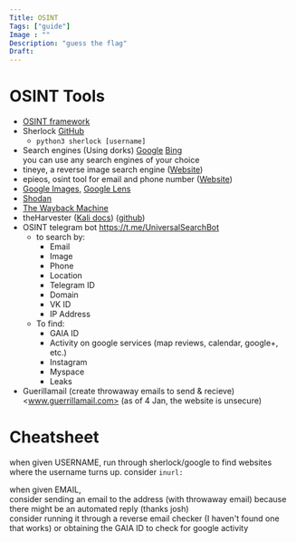 ```yaml
---
Title: OSINT
Tags: ["guide"]
Image : ""
Description: "guess the flag"
Draft: 
---
```

# OSINT Tools
- [OSINT framework](https://osintframework.com/)
- Sherlock [GitHub](https://github.com/sherlock-project/sherlock)
  - `python3 sherlock [username]`
- Search engines (Using dorks) [Google](https://www.google.com) [Bing](https://www.bing.com/) <br>
you can use any search engines of your choice
- tineye, a reverse image search engine ([Website](https://tineye.com/))
- epieos, osint tool for email and phone number ([Website](https://epieos.com/))
- [Google Images](https://images.google.com), [Google Lens](https://lens.google.com)
- [Shodan](https://shodan.io)
- [The Wayback Machine](https://archive.org/)
- theHarvester ([Kali docs](https://www.kali.org/tools/theharvester/)) ([github](https://github.com/laramies/theHarvester))
- OSINT telegram bot <https://t.me/UniversalSearchBot> 
  - to search by:
    - Email
    - Image
    - Phone
    - Location
    - Telegram ID
    - Domain
    - VK ID
    - IP Address
  - To find:
    - GAIA ID
    - Activity on google services (map reviews, calendar, google+, etc.)
    - Instagram
    - Myspace
    - Leaks
- Guerillamail (create throwaway emails to send & recieve) <www.guerrillamail.com> (as of 4 Jan, the website is unsecure)

# Cheatsheet
when given USERNAME, run through sherlock/google to find websites where the username turns up. consider `inurl:`

when given EMAIL, <br>
  consider sending an email to the address (with throwaway email) because there might be an automated reply (thanks josh) <br>
  consider running it through a reverse email checker (I haven't found one that works) or obtaining the GAIA ID to check for google activity <br>


